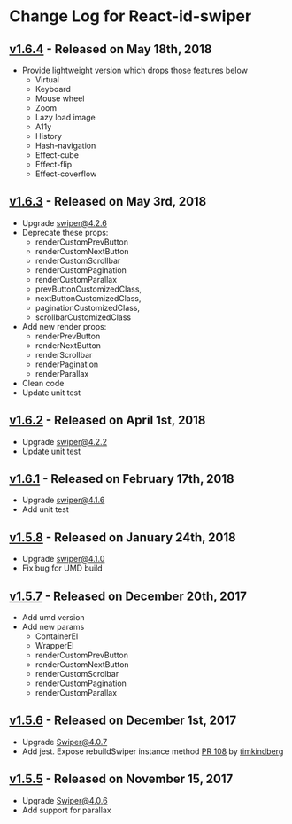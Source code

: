 # Change Log for React-id-swiper
## [v1.6.4](https://github.com/kidjp85/react-id-swiper/compare/1.6.4...1.6.3) - Released on May 18th, 2018
  * Provide lightweight version which drops those features below
    - Virtual
    - Keyboard
    - Mouse wheel
    - Zoom
    - Lazy load image
    - A11y
    - History
    - Hash-navigation
    - Effect-cube
    - Effect-flip
    - Effect-coverflow


## [v1.6.3](https://github.com/kidjp85/react-id-swiper/compare/1.6.3...1.6.2) - Released on May 3rd, 2018
  * Upgrade swiper@4.2.6
  * Deprecate these props:
    - renderCustomPrevButton
    - renderCustomNextButton
    - renderCustomScrollbar
    - renderCustomPagination
    - renderCustomParallax
    - prevButtonCustomizedClass,
    - nextButtonCustomizedClass,
    - paginationCustomizedClass,
    - scrollbarCustomizedClass
  * Add new render props:
    - renderPrevButton
    - renderNextButton
    - renderScrollbar
    - renderPagination
    - renderParallax
  * Clean code
  * Update unit test

## [v1.6.2](https://github.com/kidjp85/react-id-swiper/compare/1.6.2...1.6.1) - Released on April 1st, 2018
  * Upgrade swiper@4.2.2
  * Update unit test

## [v1.6.1](https://github.com/kidjp85/react-id-swiper/compare/1.6.1...1.5.8) - Released on February 17th, 2018
  * Upgrade swiper@4.1.6
  * Add unit test
  
## [v1.5.8](https://github.com/kidjp85/react-id-swiper/compare/1.5.8...1.5.7) - Released on January 24th, 2018
  * Upgrade swiper@4.1.0
  * Fix bug for UMD build

## [v1.5.7](https://github.com/kidjp85/react-id-swiper/compare/1.5.7...1.5.6) - Released on December 20th, 2017
  * Add umd version
  * Add new params
    - ContainerEl
    - WrapperEl
    - renderCustomPrevButton
    - renderCustomNextButton
    - renderCustomScrolbar
    - renderCustomPagination
    - renderCustomParallax

## [v1.5.6](https://github.com/kidjp85/react-id-swiper/compare/1.5.6...1.5.5) - Released on December 1st, 2017
  * Upgrade Swiper@4.0.7
  * Add jest. Expose rebuildSwiper instance method [PR 108](https://github.com/kidjp85/react-id-swiper/pull/108) by [timkindberg](https://github.com/timkindberg)

## [v1.5.5](https://github.com/kidjp85/react-id-swiper/compare/1.5.5...1.5.4) - Released on November 15, 2017
  * Upgrade Swiper@4.0.6
  * Add support for parallax
